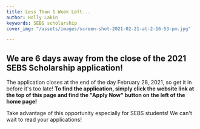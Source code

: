```yaml
---
title: Less Than 1 Week Left...
author: Holly Lakin
keywords: SEBS scholarship
cover_img: "/assets/images/screen-shot-2021-02-21-at-2-16-53-pm.jpg"

---
```

## We are 6 days away from the close of the 2021 SEBS Scholarship application!

The application closes at the end of the day February 28, 2021, so get it in before it's too late! **To find the application, simply click the website link at the top of this page and find the "Apply Now" button on the left of the home page!**

Take advantage of this opportunity especially for SEBS students! We can't wait to read your applications!